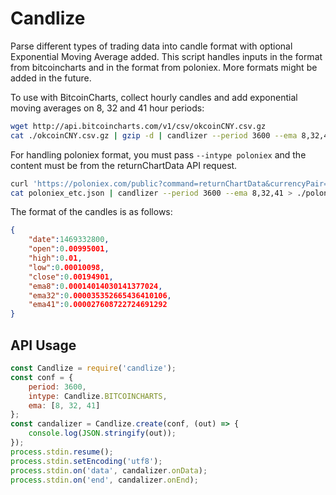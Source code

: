 # Candlize
Parse different types of trading data into candle format with optional Exponential Moving Average added.
This script handles inputs in the format from bitcoincharts and in the format from poloniex.
More formats might be added in the future.

To use with BitcoinCharts, collect hourly candles and add exponential moving averages on 8, 32 and
41 hour periods:

```bash
wget http://api.bitcoincharts.com/v1/csv/okcoinCNY.csv.gz
cat ./okcoinCNY.csv.gz | gzip -d | candlizer --period 3600 --ema 8,32,41 > ./okcoinCNY-hourly-ema8-32-41.candles
```

For handling poloniex format, you must pass `--intype poloniex` and the content must be from the
returnChartData API request.

```bash
curl 'https://poloniex.com/public?command=returnChartData&currencyPair=BTC_ETC&start=0&end=9999999999&period=14400' > poloniex_etc.json
cat poloniex_etc.json | candlizer --period 3600 --ema 8,32,41 > ./poloniex_etc-hourly-ema8-32-41.candles
```

The format of the candles is as follows:
```json
{
    "date":1469332800,
    "open":0.00995001,
    "high":0.01,
    "low":0.00010098,
    "close":0.00194901,
    "ema8":0.00014014030141377024,
    "ema32":0.000035352665436410106,
    "ema41":0.000027608722724691292
}
```

## API Usage

```javascript
const Candlize = require('candlize');
const conf = {
    period: 3600,
    intype: Candlize.BITCOINCHARTS,
    ema: [8, 32, 41]
};
const candalizer = Candlize.create(conf, (out) => {
    console.log(JSON.stringify(out));
});
process.stdin.resume();
process.stdin.setEncoding('utf8');
process.stdin.on('data', candalizer.onData);
process.stdin.on('end', candalizer.onEnd);
```
